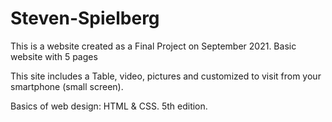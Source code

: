 # Steven-Spielberg

This is a website created as a Final Project on September 2021. 
Basic website with 5 pages 

This site includes a Table, video, pictures and customized to visit from your smartphone (small screen).

Basics of web design: HTML & CSS.
5th edition.



<!-- Reminder:
    relocate pictures
      remake landing page -->
